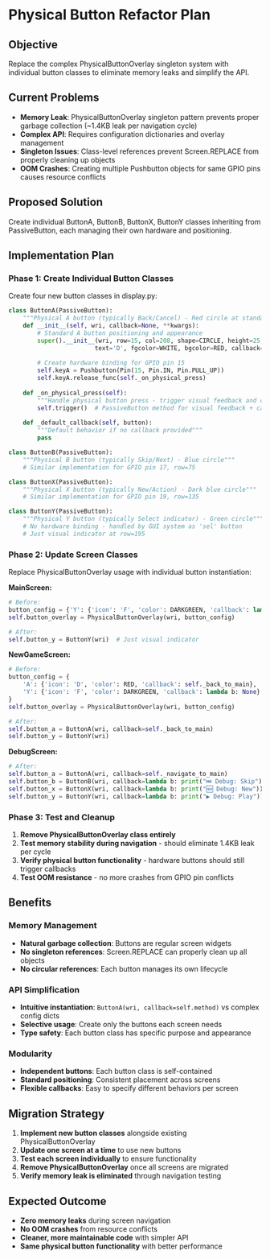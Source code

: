 # Physical Button Refactor Plan

## Objective
Replace the complex PhysicalButtonOverlay singleton system with individual button classes to eliminate memory leaks and simplify the API.

## Current Problems
- **Memory Leak**: PhysicalButtonOverlay singleton pattern prevents proper garbage collection (~1.4KB leak per navigation cycle)
- **Complex API**: Requires configuration dictionaries and overlay management
- **Singleton Issues**: Class-level references prevent Screen.REPLACE from properly cleaning up objects
- **OOM Crashes**: Creating multiple Pushbutton objects for same GPIO pins causes resource conflicts

## Proposed Solution
Create individual ButtonA, ButtonB, ButtonX, ButtonY classes inheriting from PassiveButton, each managing their own hardware and positioning.

## Implementation Plan

### Phase 1: Create Individual Button Classes

Create four new button classes in display.py:

```python
class ButtonA(PassiveButton):
    """Physical A button (typically Back/Cancel) - Red circle at standard position"""
    def __init__(self, wri, callback=None, **kwargs):
        # Standard A button positioning and appearance
        super().__init__(wri, row=15, col=208, shape=CIRCLE, height=25, width=25,
                        text='D', fgcolor=WHITE, bgcolor=RED, callback=callback or self._default_callback, **kwargs)
        
        # Create hardware binding for GPIO pin 15
        self.keyA = Pushbutton(Pin(15, Pin.IN, Pin.PULL_UP))
        self.keyA.release_func(self._on_physical_press)
    
    def _on_physical_press(self):
        """Handle physical button press - trigger visual feedback and callback"""
        self.trigger()  # PassiveButton method for visual feedback + callback
    
    def _default_callback(self, button):
        """Default behavior if no callback provided"""
        pass

class ButtonB(PassiveButton):
    """Physical B button (typically Skip/Next) - Blue circle"""
    # Similar implementation for GPIO pin 17, row=75

class ButtonX(PassiveButton):
    """Physical X button (typically New/Action) - Dark blue circle"""  
    # Similar implementation for GPIO pin 19, row=135

class ButtonY(PassiveButton):
    """Physical Y button (typically Select indicator) - Green circle"""
    # No hardware binding - handled by GUI system as 'sel' button
    # Just visual indicator at row=195
```

### Phase 2: Update Screen Classes

Replace PhysicalButtonOverlay usage with individual button instantiation:

**MainScreen:**
```python
# Before:
button_config = {'Y': {'icon': 'F', 'color': DARKGREEN, 'callback': lambda b: None}}
self.button_overlay = PhysicalButtonOverlay(wri, button_config)

# After:
self.button_y = ButtonY(wri)  # Just visual indicator
```

**NewGameScreen:**
```python
# Before:
button_config = {
    'A': {'icon': 'D', 'color': RED, 'callback': self._back_to_main},
    'Y': {'icon': 'F', 'color': DARKGREEN, 'callback': lambda b: None}
}
self.button_overlay = PhysicalButtonOverlay(wri, button_config)

# After:
self.button_a = ButtonA(wri, callback=self._back_to_main)
self.button_y = ButtonY(wri)
```

**DebugScreen:**
```python
# After:
self.button_a = ButtonA(wri, callback=self._navigate_to_main)
self.button_b = ButtonB(wri, callback=lambda b: print("⏭️ Debug: Skip"))
self.button_x = ButtonX(wri, callback=lambda b: print("🆕 Debug: New"))
self.button_y = ButtonY(wri, callback=lambda b: print("▶️ Debug: Play"))
```

### Phase 3: Test and Cleanup

1. **Remove PhysicalButtonOverlay class entirely**
2. **Test memory stability during navigation** - should eliminate 1.4KB leak per cycle
3. **Verify physical button functionality** - hardware buttons should still trigger callbacks
4. **Test OOM resistance** - no more crashes from GPIO pin conflicts

## Benefits

### Memory Management
- **Natural garbage collection**: Buttons are regular screen widgets
- **No singleton references**: Screen.REPLACE can properly clean up all objects
- **No circular references**: Each button manages its own lifecycle

### API Simplification
- **Intuitive instantiation**: `ButtonA(wri, callback=self.method)` vs complex config dicts
- **Selective usage**: Create only the buttons each screen needs
- **Type safety**: Each button class has specific purpose and appearance

### Modularity
- **Independent buttons**: Each button class is self-contained
- **Standard positioning**: Consistent placement across screens
- **Flexible callbacks**: Easy to specify different behaviors per screen

## Migration Strategy

1. **Implement new button classes** alongside existing PhysicalButtonOverlay
2. **Update one screen at a time** to use new buttons
3. **Test each screen individually** to ensure functionality
4. **Remove PhysicalButtonOverlay** once all screens are migrated
5. **Verify memory leak is eliminated** through navigation testing

## Expected Outcome

- **Zero memory leaks** during screen navigation
- **No OOM crashes** from resource conflicts  
- **Cleaner, more maintainable code** with simpler API
- **Same physical button functionality** with better performance